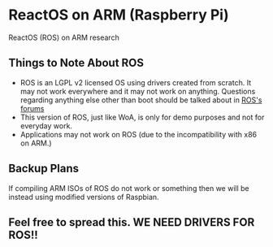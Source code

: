 # ReactOS on ARM (Raspberry Pi)
ReactOS (ROS) on ARM research

## Things to Note About ROS

* ROS is an LGPL v2 licensed OS using drivers created from scratch. It may not work everywhere and it may not work on anything. Questions regarding anything else other than boot should be talked about in [ROS's forums](https://www.reactos.org/forum/)
* This version of ROS, just like WoA, is only for demo purposes and not for everyday work.
* Applications may not work on ROS (due to the incompatibility with x86 on ARM.)

## Backup Plans

If compiling ARM ISOs of ROS do not work or something then we will be instead using modified versions of Raspbian.

## Feel free to spread this. WE NEED DRIVERS FOR ROS!!
